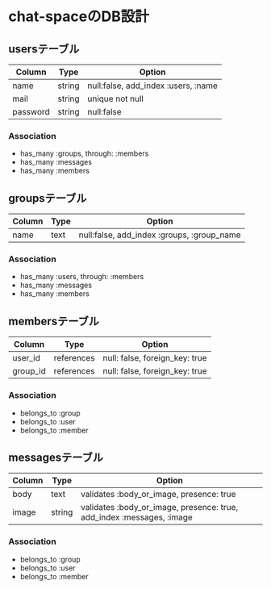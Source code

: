 # chat-spaceのDB設計
## usersテーブル
|Column|Type|Option|
|------|----|------|
|name|string|null:false, add_index :users, :name|
|mail|string|unique not null|
|password|string|null:false|
### Association
- has_many :groups, through: :members
- has_many :messages
- has_many :members

## groupsテーブル
|Column|Type|Option|
|------|----|------|
|name|text|null:false, add_index :groups, :group_name|
### Association
- has_many :users, through: :members
- has_many :messages
- has_many :members

## membersテーブル
|Column|Type|Option|
|------|----|------|
|user_id|references|null: false, foreign_key: true|
|group_id|references|null: false, foreign_key: true|
### Association
- belongs_to :group
- belongs_to :user
- belongs_to :member

## messagesテーブル
|Column|Type|Option|
|------|----|------|
|body|text|validates :body_or_image, presence: true|
|image|string|validates :body_or_image, presence: true, add_index :messages, :image|
### Association
- belongs_to :group
- belongs_to :user
- belongs_to :member
